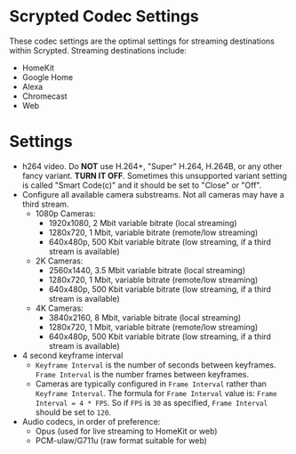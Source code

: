 # Scrypted Codec Settings

These codec settings are the optimal settings for streaming destinations within Scrypted. Streaming destinations include:
* HomeKit
* Google Home
* Alexa
* Chromecast
* Web

# Settings

* h264 video. Do **NOT** use H.264+, "Super" H.264, H.264B, or any other fancy variant. **TURN IT OFF**. Sometimes this unsupported variant setting is called "Smart Code(c)" and it should be set to "Close" or "Off".
* Configure all available camera substreams. Not all cameras may have a third stream.
  * 1080p Cameras:
    * 1920x1080, 2 Mbit variable bitrate (local streaming)
    * 1280x720, 1 Mbit, variable bitrate (remote/low streaming)
    * 640x480p, 500 Kbit variable bitrate (low streaming, if a third stream is available)
  * 2K Cameras:
    * 2560x1440, 3.5 Mbit variable bitrate (local streaming)
    * 1280x720, 1 Mbit, variable bitrate (remote/low streaming)
    * 640x480p, 500 Kbit variable bitrate (low streaming, if a third stream is available)
  * 4K Cameras:
    * 3840x2160, 8 Mbit, variable bitrate (local streaming)
    * 1280x720, 1 Mbit, variable bitrate (remote/low streaming)
    * 640x480p, 500 Kbit variable bitrate (low streaming, if a third stream is available)
* 4 second keyframe interval
  * `Keyframe Interval` is the number of seconds between keyframes. `Frame Interval` is the number frames between keyframes.
  * Cameras are typically configured in `Frame Interval` rather than `Keyframe Interval`. The formula for `Frame Interval` value is: `Frame Interval = 4 * FPS`. So if `FPS` is `30` as specified, `Frame Interval` should be set to `120`.
* Audio codecs, in order of preference:
  * Opus (used for live streaming to HomeKit or web)
  * PCM-ulaw/G711u (raw format suitable for web)
